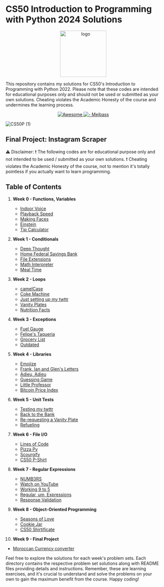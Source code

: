 # CS50 Introduction to Programming with Python 2024 Solutions
<p align="center">
<img src="https://i.imgur.com/Jj740Yd.png" alt="logo" height="150"/>
</p>

This repository contains my solutions for CS50's Introduction to Programming with Python 2022. Please note that these codes are intended for educational purposes only and should not be used or submitted as your own solutions. Cheating violates the Academic Honesty of the course and undermines the learning process.

</p>
<p align="center">
  <a href="https://github.com/sindresorhus/awesome">
    <img alt="Awesome" src="https://cdn.rawgit.com/sindresorhus/awesome/d7305f38d29fed78fa85652e3a63e154dd8e8829/media/badge.svg">
  </a>
    <a href="https://github.com/mejbass/CS50-Introduction-to-Programming-Using-Python">
	<img alt=" - Mejbass" src="https://img.shields.io/badge/Mejbass-CS50--Intro to Python-blue.svg">
  </a>
</p>

![CS50P (1)](https://github.com/code50/130122304/assets/130122304/65072aa9-2e8f-496b-a016-ae189c4e8539)

## Final Project: Instagram Scraper

⚠️ Disclaimer:
❗ The following codes are for educational purpose only and not intended to be used / submitted as your own solutions.
❗ Cheating violates the Academic Honesty of the course, not to mention it's totally pointless if you actually want to learn programming.

## Table of Contents

1. **Week 0 - Functions, Variables**
   - [Indoor Voice](https://github.com/mejbass/CS50-Introduction-to-Programming-Using-Python/tree/main/Week%200/indoor)
   - [Playback Speed](https://github.com/mejbass/CS50-Introduction-to-Programming-Using-Python/tree/main/Week%200/playback)
   - [Making Faces](https://github.com/mejbass/CS50-Introduction-to-Programming-Using-Python/tree/main/Week%200/faces)
   - [Einstein](https://github.com/mejbass/CS50-Introduction-to-Programming-Using-Python/tree/main/Week%200/einstein)
   - [Tip Calculator](https://github.com/mejbass/CS50-Introduction-to-Programming-Using-Python/tree/main/Week%200/tip)

2. **Week 1 - Conditionals**
   - [Deep Thought](https://github.com/mejbass/CS50-Introduction-to-Programming-Using-Python/tree/main/Week%201/deep)
   - [Home Federal Savings Bank](https://github.com/mejbass/CS50-Introduction-to-Programming-Using-Python/tree/main/Week%201/bank)
   - [File Extensions](https://github.com/mejbass/CS50-Introduction-to-Programming-Using-Python/tree/main/Week%201/extension)
   - [Math Interpreter](https://github.com/mejbass/CS50-Introduction-to-Programming-Using-Python/tree/main/Week%201/interpreter)
   - [Meal Time](https://github.com/mejbass/CS50-Introduction-to-Programming-Using-Python/tree/main/Week%201/meal)

3. **Week 2 - Loops**
   - [camelCase](https://github.com/mejbass/CS50-Introduction-to-Programming-Using-Python/tree/main/Week%202/camel)
   - [Coke Machine](https://github.com/mejbass/CS50-Introduction-to-Programming-Using-Python/tree/main/Week%202/coke)
   - [Just setting up my twttr](https://github.com/mejbass/CS50-Introduction-to-Programming-Using-Python/tree/main/Week%202/twttr)
   - [Vanity Plates](https://github.com/mejbass/CS50-Introduction-to-Programming-Using-Python/tree/main/Week%202/plates)
   - [Nutrition Facts](https://github.com/mejbass/CS50-Introduction-to-Programming-Using-Python/tree/main/Week%202/nutrition)

4. **Week 3 - Exceptions**
   - [Fuel Gauge](https://github.com/mejbass/CS50-Introduction-to-Programming-Using-Python/tree/main/Week%203/fuel)
   - [Felipe's Taqueria](https://github.com/mejbass/CS50-Introduction-to-Programming-Using-Python/tree/main/Week%203/taqueria)
   - [Grocery List](https://github.com/mejbass/CS50-Introduction-to-Programming-Using-Python/tree/main/Week%203/grocery)
   - [Outdated](https://github.com/mejbass/CS50-Introduction-to-Programming-Using-Python/tree/main/Week%203/outdated)

5. **Week 4 - Libraries**
   - [Emojize](https://github.com/mejbass/CS50-Introduction-to-Programming-Using-Python/tree/main/Week%204/emojize)
   - [Frank, Ian and Glen's Letters](https://github.com/mejbass/CS50-Introduction-to-Programming-Using-Python/tree/main/Week%204/figlet)
   - [Adieu, Adieu](https://github.com/mejbass/CS50-Introduction-to-Programming-Using-Python/tree/main/Week%204/adieu)
   - [Guessing Game](https://github.com/mejbass/CS50-Introduction-to-Programming-Using-Python/tree/main/Week%204/game)
   - [Little Professor](https://github.com/mejbass/CS50-Introduction-to-Programming-Using-Python/tree/main/Week%204/professor)
   - [Bitcoin Price Index](https://github.com/mejbass/CS50-Introduction-to-Programming-Using-Python/tree/main/Week%204/bitcoin)

6. **Week 5 - Unit Tests**
   - [Testing my twttr](https://github.com/mejbass/CS50-Introduction-to-Programming-Using-Python/tree/main/Week%205/test_twttr)
   - [Back to the Bank](https://github.com/mejbass/CS50-Introduction-to-Programming-Using-Python/tree/main/Week%205/test_bank)
   - [Re-requesting a Vanity Plate](https://github.com/mejbass/CS50-Introduction-to-Programming-Using-Python/tree/main/Week%205/test_plates)
   - [Refueling](https://github.com/mejbass/CS50-Introduction-to-Programming-Using-Python/tree/main/Week%205/test_fuel)

7. **Week 6 - File I/O**
   - [Lines of Code](https://github.com/mejbass/CS50-Introduction-to-Programming-Using-Python/tree/main/Week%206/lines)
   - [Pizza Py](https://github.com/mejbass/CS50-Introduction-to-Programming-Using-Python/tree/main/Week%206/pizza)
   - [Scourgify](https://github.com/mejbass/CS50-Introduction-to-Programming-Using-Python/tree/main/Week%206/scourgify)
   - [CS50 P-Shirt](https://github.com/mejbass/CS50-Introduction-to-Programming-Using-Python/tree/main/Week%206/shirt)

8. **Week 7 - Regular Expressions**
   - [NUMB3RS](https://github.com/mejbass/CS50-Introduction-to-Programming-Using-Python/tree/main/Week%207/numb3rs)
   - [Watch on YouTube](https://github.com/mejbass/CS50-Introduction-to-Programming-Using-Python/tree/main/Week%207/watch)
   - [Working 9 to 5](https://github.com/mejbass/CS50-Introduction-to-Programming-Using-Python/tree/main/Week%207/working)
   - [Regular, um, Expressions](https://github.com/mejbass/CS50-Introduction-to-Programming-Using-Python/tree/main/Week%207/um)
   - [Response Validation](https://github.com/mejbass/CS50-Introduction-to-Programming-Using-Python/tree/main/Week%207/response)

9. **Week 8 - Object-Oriented Programming**
   - [Seasons of Love](/Week8/Seasons_of_Love)
   - [Cookie Jar](/Week8/Cookie_Jar)
   - [CS50 Shirtificate](/Week8/CS50_Shirtificate)

  10. **Week 9 - Final Project**
   - [Moroccan Currency converter](https://github.com/mejbass/CS50-Introduction-to-Programming-Using-Python/blob/main/Week%208/project.py)

Feel free to explore the solutions for each week's problem sets. Each directory contains the respective problem set solutions along with README files providing details and instructions. Remember, these are learning exercises, and it's crucial to understand and solve the problems on your own to gain the maximum benefit from the course. Happy coding!
